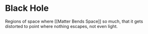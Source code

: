 # Black Hole

Regions of space where [[Matter Bends Space]] so much, that it gets distorted to point where nothing escapes, not even light.